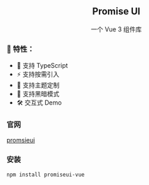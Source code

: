 <center>
<h2>Promise UI</h2>
<p>一个 Vue 3 组件库</p>
</center>

### 🌈 特性：

- 🔑 支持 TypeScript
- ⚡ 支持按需引入
- 🎨 支持主题定制
- 🌙 支持黑暗模式
- 🛠️ 交互式 Demo

### 官网

[promsieui](http://ui.topjs.top/)

### 安装

`npm install promiseui-vue`
